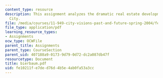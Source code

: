 ```yaml
---
content_type: resource
description: This assignment analyzes the dramatic real estate development in University
  City.
file: /media/courses/11-949-city-visions-past-and-future-spring-2004/fe10211fe7ded76d4b5e4ab0fa53a3cc_bierbaum.pdf
file_type: application/pdf
learning_resource_types:
- Assignments
ocw_type: OCWFile
parent_title: Assignments
parent_type: CourseSection
parent_uid: 407188a9-0173-9d79-0d72-dc2a087db47f
resourcetype: Document
title: bierbaum.pdf
uid: fe10211f-e7de-d76d-4b5e-4ab0fa53a3cc
---
```

